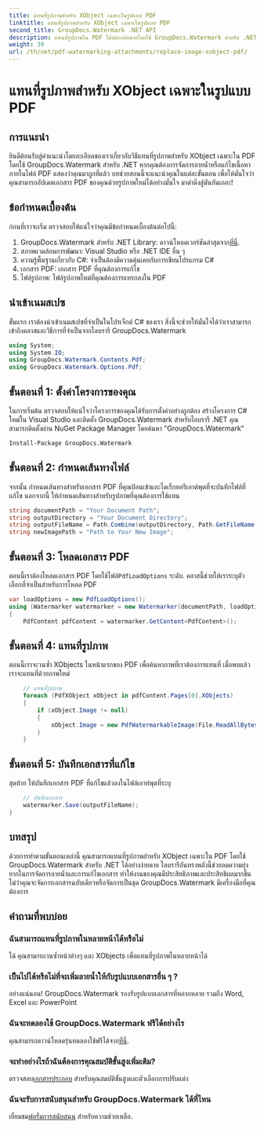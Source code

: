 ```yaml
---
title: แทนที่รูปภาพสำหรับ XObject เฉพาะในรูปแบบ PDF
linktitle: แทนที่รูปภาพสำหรับ XObject เฉพาะในรูปแบบ PDF
second_title: GroupDocs.Watermark .NET API
description: แทนที่รูปภาพใน PDF ได้อย่างง่ายดายโดยใช้ GroupDocs.Watermark สำหรับ .NET พร้อมคำแนะนำทีละขั้นตอนนี้ เหมาะสำหรับการจัดการเนื้อหา PDF อย่างมีประสิทธิภาพ
weight: 39
url: /th/net/pdf-watermarking-attachments/replace-image-xobject-pdf/
---
```


# แทนที่รูปภาพสำหรับ XObject เฉพาะในรูปแบบ PDF

## การแนะนำ
ยินดีต้อนรับสู่คำแนะนำโดยละเอียดของเราเกี่ยวกับวิธีแทนที่รูปภาพสำหรับ XObject เฉพาะใน PDF โดยใช้ GroupDocs.Watermark สำหรับ .NET หากคุณต้องการจัดการลายน้ำหรือแก้ไขเนื้อหาภายในไฟล์ PDF แสดงว่าคุณมาถูกที่แล้ว บทช่วยสอนนี้จะแนะนำคุณในแต่ละขั้นตอน เพื่อให้มั่นใจว่าคุณสามารถอัปเดตเอกสาร PDF ของคุณด้วยรูปภาพใหม่ได้อย่างมั่นใจ มาดำดิ่งสู่มันกันเถอะ!
## ข้อกำหนดเบื้องต้น
ก่อนที่เราจะเริ่ม ตรวจสอบให้แน่ใจว่าคุณมีข้อกำหนดเบื้องต้นต่อไปนี้:
1.  GroupDocs.Watermark สำหรับ .NET Library: ดาวน์โหลดเวอร์ชันล่าสุดจาก[ที่นี่](https://releases.groupdocs.com/Watermark/net/).
2. สภาพแวดล้อมการพัฒนา: Visual Studio หรือ .NET IDE อื่น ๆ
3. ความรู้พื้นฐานเกี่ยวกับ C#: จำเป็นต้องมีความคุ้นเคยกับการเขียนโปรแกรม C#
4. เอกสาร PDF: เอกสาร PDF ที่คุณต้องการแก้ไข
5. ไฟล์รูปภาพ: ไฟล์รูปภาพใหม่ที่คุณต้องการแทรกลงใน PDF

## นำเข้าเนมสเปซ
ขั้นแรก เราต้องนำเข้าเนมสเปซที่จำเป็นในโปรเจ็กต์ C# ของเรา สิ่งนี้จะช่วยให้มั่นใจได้ว่าเราสามารถเข้าถึงคลาสและวิธีการที่จำเป็นจากไลบรารี GroupDocs.Watermark
```csharp
using System;
using System.IO;
using GroupDocs.Watermark.Contents.Pdf;
using GroupDocs.Watermark.Options.Pdf;
```
## ขั้นตอนที่ 1: ตั้งค่าโครงการของคุณ
ในการเริ่มต้น ตรวจสอบให้แน่ใจว่าโครงการของคุณได้รับการตั้งค่าอย่างถูกต้อง สร้างโครงการ C# ใหม่ใน Visual Studio และติดตั้ง GroupDocs.Watermark สำหรับไลบรารี .NET คุณสามารถติดตั้งผ่าน NuGet Package Manager โดยค้นหา "GroupDocs.Watermark"
```sh
Install-Package GroupDocs.Watermark
```
## ขั้นตอนที่ 2: กำหนดเส้นทางไฟล์
จากนั้น กำหนดเส้นทางสำหรับเอกสาร PDF ที่คุณป้อนเข้าและไดเร็กทอรีเอาต์พุตที่จะบันทึกไฟล์ที่แก้ไข นอกจากนี้ ให้กำหนดเส้นทางสำหรับรูปภาพที่คุณต้องการใช้แทน
```csharp
string documentPath = "Your Document Path";
string outputDirectory = "Your Document Directory";
string outputFileName = Path.Combine(outputDirectory, Path.GetFileName(documentPath));
string newImagePath = "Path to Your New Image";
```
## ขั้นตอนที่ 3: โหลดเอกสาร PDF
 ตอนนี้เราต้องโหลดเอกสาร PDF โดยใช้ไฟล์`PdfLoadOptions` ระดับ. คลาสนี้ช่วยให้เราระบุตัวเลือกที่จำเป็นสำหรับการโหลด PDF
```csharp
var loadOptions = new PdfLoadOptions();
using (Watermarker watermarker = new Watermarker(documentPath, loadOptions))
{
    PdfContent pdfContent = watermarker.GetContent<PdfContent>();
```
## ขั้นตอนที่ 4: แทนที่รูปภาพ
ตอนนี้เราจะวนซ้ำ XObjects ในหน้าแรกของ PDF เพื่อค้นหาภาพที่เราต้องการแทนที่ เมื่อพบแล้วเราจะแทนที่ด้วยภาพใหม่
```csharp
    // แทนที่รูปภาพ
    foreach (PdfXObject xObject in pdfContent.Pages[0].XObjects)
    {
        if (xObject.Image != null)
        {
            xObject.Image = new PdfWatermarkableImage(File.ReadAllBytes(newImagePath));
        }
    }
```
## ขั้นตอนที่ 5: บันทึกเอกสารที่แก้ไข
สุดท้าย ให้บันทึกเอกสาร PDF ที่แก้ไขแล้วลงในไฟล์เอาท์พุตที่ระบุ
```csharp
    // บันทึกเอกสาร
    watermarker.Save(outputFileName);
}
```

## บทสรุป
ด้วยการทำตามขั้นตอนเหล่านี้ คุณสามารถแทนที่รูปภาพสำหรับ XObject เฉพาะใน PDF โดยใช้ GroupDocs.Watermark สำหรับ .NET ได้อย่างง่ายดาย ไลบรารีอันทรงพลังนี้ช่วยลดความยุ่งยากในการจัดการลายน้ำและการแก้ไขเอกสาร ทำให้งานของคุณมีประสิทธิภาพและประสิทธิผลมากขึ้น ไม่ว่าคุณจะจัดการเอกสารฉบับเดียวหรือจัดการเป็นชุด GroupDocs.Watermark มีเครื่องมือที่คุณต้องการ
## คำถามที่พบบ่อย
### ฉันสามารถแทนที่รูปภาพในหลายหน้าได้หรือไม่
ได้ คุณสามารถวนซ้ำหน้าต่างๆ และ XObjects เพื่อแทนที่รูปภาพในหลายหน้าได้
### เป็นไปได้หรือไม่ที่จะเพิ่มลายน้ำให้กับรูปแบบเอกสารอื่น ๆ ?
อย่างแน่นอน! GroupDocs.Watermark รองรับรูปแบบเอกสารที่หลากหลาย รวมถึง Word, Excel และ PowerPoint
### ฉันจะทดลองใช้ GroupDocs.Watermark ฟรีได้อย่างไร
 คุณสามารถดาวน์โหลดรุ่นทดลองใช้ฟรีได้จาก[ที่นี่](https://releases.groupdocs.com/).
### จะทำอย่างไรถ้าฉันต้องการคุณสมบัติขั้นสูงเพิ่มเติม?
 ตรวจสอบ[เอกสารประกอบ](https://tutorials.groupdocs.com/Watermark/net/) สำหรับคุณสมบัติขั้นสูงและตัวเลือกการปรับแต่ง
### ฉันจะรับการสนับสนุนสำหรับ GroupDocs.Watermark ได้ที่ไหน
 เยี่ยมชม[ฟอรั่มการสนับสนุน](https://forum.groupdocs.com/c/watermark/19) สำหรับความช่วยเหลือ.